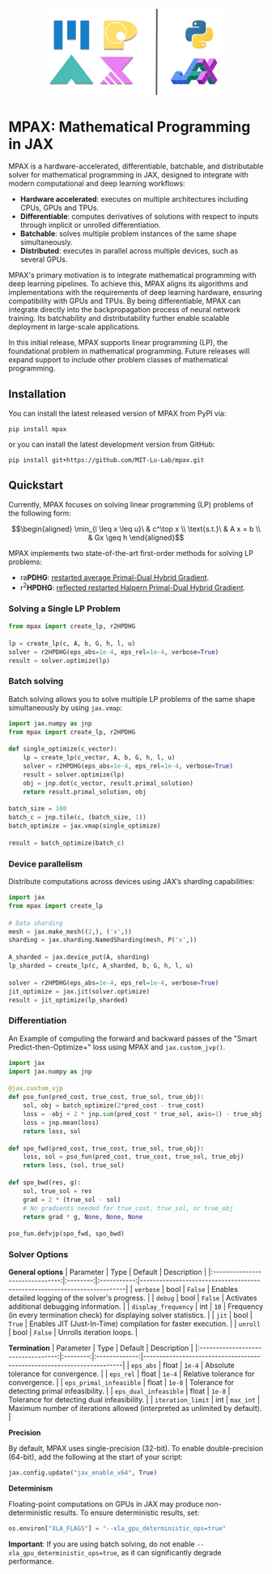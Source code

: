 <p align="center">
  <img src="https://github.com/MIT-Lu-Lab/mpax/blob/main/docs/mpax.png" alt="MPAX" width="360">
</p>

# MPAX: Mathematical Programming in JAX

MPAX is a hardware-accelerated, differentiable, batchable, and distributable solver for mathematical programming in JAX, designed to integrate with modern computational and deep learning workflows:

- **Hardware accelerated**: executes on multiple architectures including CPUs, GPUs and TPUs.
- **Differentiable**: computes derivatives of solutions with respect to inputs through implicit or unrolled differentiation.
- **Batchable**: solves multiple problem instances of the same shape simultaneously.
- **Distributed**: executes in parallel across multiple devices, such as several GPUs.

MPAX's primary motivation is to integrate mathematical programming with deep learning pipelines. To achieve this, MPAX aligns its algorithms and implementations with the requirements of deep learning hardware, ensuring compatibility with GPUs and TPUs. By being differentiable, MPAX can integrate directly into the backpropagation process of neural network training. Its batchability and distributability further enable scalable deployment in large-scale applications. 

In this initial release, MPAX supports linear programming (LP), the foundational problem in mathematical programming. Future releases will expand support to include other problem classes of mathematical programming.

## Installation

You can install the latest released version of MPAX from PyPI via:
```
pip install mpax
```
or you can install the latest development version from GitHub:
```
pip install git+https://github.com/MIT-Lu-Lab/mpax.git
```

## Quickstart

Currently, MPAX focuses on solving linear programming (LP) problems of the following form:
```math
\begin{aligned}
\min_{l \leq x \leq u}\ & c^\top x \\
\text{s.t.}\ & A x = b \\
& Gx \geq h
\end{aligned}
```

MPAX implements two state-of-the-art first-order methods for solving LP problems:
* $\boldsymbol{\mathrm{ra}}$**PDHG**: [restarted average Primal-Dual Hybrid Gradient](https://arxiv.org/abs/2311.12180).
* $\boldsymbol{\mathrm{r^2}}$**HPDHG**: [reflected restarted Halpern Primal-Dual Hybrid Gradient](https://arxiv.org/abs/2407.16144).

### Solving a Single LP Problem

```python
from mpax import create_lp, r2HPDHG

lp = create_lp(c, A, b, G, h, l, u)
solver = r2HPDHG(eps_abs=1e-4, eps_rel=1e-4, verbose=True)
result = solver.optimize(lp)
```

### Batch solving
Batch solving allows you to solve multiple LP problems of the same shape simultaneously by using `jax.vmap`:
```python
import jax.numpy as jnp
from mpax import create_lp, r2HPDHG

def single_optimize(c_vector):
    lp = create_lp(c_vector, A, b, G, h, l, u)
    solver = r2HPDHG(eps_abs=1e-4, eps_rel=1e-4, verbose=True)
    result = solver.optimize(lp)
    obj = jnp.dot(c_vector, result.primal_solution)
    return result.primal_solution, obj

batch_size = 100
batch_c = jnp.tile(c, (batch_size, 1))
batch_optimize = jax.vmap(single_optimize)

result = batch_optimize(batch_c)
```

### Device parallelism
Distribute computations across devices using JAX’s sharding capabilities:

```python
import jax
from mpax import create_lp

# Data sharding
mesh = jax.make_mesh((2,), ('x',))
sharding = jax.sharding.NamedSharding(mesh, P('x',))

A_sharded = jax.device_put(A, sharding)
lp_sharded = create_lp(c, A_sharded, b, G, h, l, u)

solver = r2HPDHG(eps_abs=1e-4, eps_rel=1e-4, verbose=True)
jit_optimize = jax.jit(solver.optimize)
result = jit_optimize(lp_sharded)
```

### Differentiation
An Example of computing the forward and backward passes of the "Smart Predict-then-Optimize+" loss using MPAX and `jax.custom_jvp()`.
```python
import jax
import jax.numpy as jnp

@jax.custom_vjp
def pso_fun(pred_cost, true_cost, true_sol, true_obj):
    sol, obj = batch_optimize(2*pred_cost - true_cost)
    loss = -obj + 2 * jnp.sum(pred_cost * true_sol, axis=1) - true_obj
    loss = jnp.mean(loss)
    return loss, sol

def spo_fwd(pred_cost, true_cost, true_sol, true_obj):
    loss, sol = pso_fun(pred_cost, true_cost, true_sol, true_obj)
    return loss, (sol, true_sol)

def spo_bwd(res, g):
    sol, true_sol = res
    grad = 2 * (true_sol - sol)
    # No gradients needed for true_cost, true_sol, or true_obj
    return grad * g, None, None, None

pso_fun.defvjp(spo_fwd, spo_bwd)
```

### Solver Options

**General options**
| Parameter                     | Type   | Default   | Description                                                             |
|:-------------------------------:|:--------:|:-----------:|-------------------------------------------------------------------------|
| `verbose`                    | bool   | `False`   | Enables detailed logging of the solver's progress.                     |
| `debug`                      | bool   | `False`   | Activates additional debugging information.                            |
| `display_frequency`          | int    | `10`      | Frequency (in every termination check) for displaying solver statistics.            |
| `jit`                        | bool   | `True`    | Enables JIT (Just-In-Time) compilation for faster execution.            |
| `unroll`                     | bool   | `False`   | Unrolls iteration loops.  |

**Termination**
| Parameter                        | Type   | Default     | Description                                                           |
|:----------------------------------:|:--------:|:-------------:|-----------------------------------------------------------------------|
| `eps_abs`                       | float  | `1e-4`      | Absolute tolerance for convergence.                                   |
| `eps_rel`                       | float  | `1e-4`      | Relative tolerance for convergence.                                   |
| `eps_primal_infeasible`         | float  | `1e-8`      | Tolerance for detecting primal infeasibility.                         |
| `eps_dual_infeasible`           | float  | `1e-8`      | Tolerance for detecting dual infeasibility.                           |
| `iteration_limit`               | int    | `max_int`   | Maximum number of iterations allowed (interpreted as unlimited by default). |

**Precision**

By default, MPAX uses single-precision (32-bit). To enable double-precision (64-bit), add the following at the start of your script:

```python
jax.config.update("jax_enable_x64", True)
```

**Determinism**

Floating-point computations on GPUs in JAX may produce non-deterministic results. To ensure deterministic results, set:
```python
os.environ["XLA_FLAGS"] = "--xla_gpu_deterministic_ops=true"
```
**Important**: If you are using batch solving, do not enable `--xla_gpu_deterministic_ops=true`, as it can significantly degrade performance.